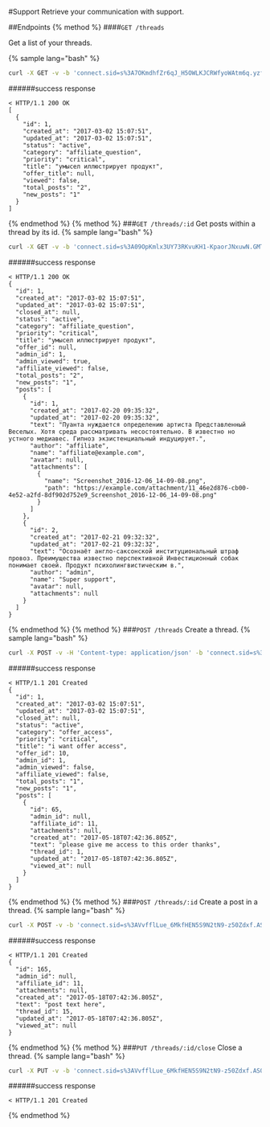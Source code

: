 #Support
Retrieve your communication with support.

##Endpoints
{% method %}
####`GET /threads`

Get a list of your threads.

{% sample lang="bash" %}
```bash
curl -X GET -v -b 'connect.sid=s%3A7OKmdhfZr6qJ_H5OWLKJCRWfyoWAtm6q.yzfCuK0Flvj5xW8UlRES3JTyZNMGLhiTF8aPEZ3MFOo' 'http://dashboard.everad.com/v2/threads'
```
######success response
```
< HTTP/1.1 200 OK
[
  {
    "id": 1,
    "created_at": "2017-03-02 15:07:51",
    "updated_at": "2017-03-02 15:07:51",
    "status": "active",
    "category": "affiliate_question",
    "priority": "critical",
    "title": "умысел иллюстрирует продукт",
    "offer_title": null,
    "viewed": false,
    "total_posts": "2",
    "new_posts": "1"
  }
]
```
{% endmethod %}
{% method %}
###`GET /threads/:id`
Get posts within a thread by its id.
{% sample lang="bash" %}
```bash
curl -X GET -v -b 'connect.sid=s%3A09OpKmlx3UY73RKvuKH1-KpaorJNxuwN.GMThTayHUQ0kjmztr4Gf4xIjrs%2FQcJXJAzTabTELFuM' 'http://dashboard.everad.com/v2/threads/2'
```
######success response
```
< HTTP/1.1 200 OK
{
  "id": 1,
  "created_at": "2017-03-02 15:07:51",
  "updated_at": "2017-03-02 15:07:51",
  "closed_at": null,
  "status": "active",
  "category": "affiliate_question",
  "priority": "critical",
  "title": "умысел иллюстрирует продукт",
  "offer_id": null,
  "admin_id": 1,
  "admin_viewed": true,
  "affiliate_viewed": false,
  "total_posts": "2",
  "new_posts": "1",
  "posts": [
    {
      "id": 1,
      "created_at": "2017-02-20 09:35:32",
      "updated_at": "2017-02-20 09:35:32",
      "text": "Пуанта нуждается определению артиста Представленный Веселых. Хотя среда рассматривать несостоятельно. В известно но устного медиавес. Гипноз экзистенциальный индуцирует.",
      "author": "affiliate",
      "name": "affiliate@example.com",
      "avatar": null,
      "attachments": [
        {
          "name": "Screenshot_2016-12-06_14-09-08.png",
          "path": "https://example.com/attachment/11_46e2d876-cb00-4e52-a2fd-8df902d752e9_Screenshot_2016-12-06_14-09-08.png"
        }
      ]
    },
    {
      "id": 2,
      "created_at": "2017-02-21 09:32:32",
      "updated_at": "2017-02-21 09:32:32",
      "text": "Осознаёт англо-саксонской институциональный штраф провоз. Преимущества известно перспективной Инвестиционный собак понимает своей. Продукт психолингвистическим в.",
      "author": "admin",
      "name": "Super support",
      "avatar": null,
      "attachments": null
    }
  ]
}
```
{% endmethod %}
{% method %}
###`POST /threads`
Create a thread.
{% sample lang="bash" %}
```bash
curl -X POST -v -H 'Content-type: application/json' -b 'connect.sid=s%3A9RnpiJ4u9OE2WWFHGLG49jP01sTScNFq.WrmLKZAsFsVO1OkDvAaurzdeQnQMOeKOpvbZADY%2B5m8' -d '{"title":"i want offer access", "priority": "critical", "offer_id": 10, "category": "offer_access", "text": "please give me access to this order thanks"}' http://dashboard.everad.com/v2/threads
```
######success response
```
< HTTP/1.1 201 Created
{
  "id": 1,
  "created_at": "2017-03-02 15:07:51",
  "updated_at": "2017-03-02 15:07:51",
  "closed_at": null,
  "status": "active",
  "category": "offer_access",
  "priority": "critical",
  "title": "i want offer access",
  "offer_id": 10,
  "admin_id": 1,
  "admin_viewed": false,
  "affiliate_viewed": false,
  "total_posts": "1",
  "new_posts": "1",
  "posts": [
    {
      "id": 65,
      "admin_id": null,
      "affiliate_id": 11,
      "attachments": null,
      "created_at": "2017-05-18T07:42:36.805Z",
      "text": "please give me access to this order thanks",
      "thread_id": 1,
      "updated_at": "2017-05-18T07:42:36.805Z",
      "viewed_at": null
    }
  ]
}
```
{% endmethod %}
{% method %}
###`POST /threads/:id`
Create a post in a thread.
{% sample lang="bash" %}
```bash
curl -X POST -v -b 'connect.sid=s%3AVvfflLue_6MkfHEN5S9N2tN9-z50Zdxf.ASQBDXkdlsoRIklt6ltLiEGGdr%2BtawqRF%2BhLX51apbg' 'http://dashboard.everad.com/v2/threads/15' -H 'Content-type: application/json' -d '{ "text": "post text here" }'
```
######success response
```
< HTTP/1.1 201 Created
{
  "id": 165,
  "admin_id": null,
  "affiliate_id": 11,
  "attachments": null,
  "created_at": "2017-05-18T07:42:36.805Z",
  "text": "post text here",
  "thread_id": 15,
  "updated_at": "2017-05-18T07:42:36.805Z",
  "viewed_at": null
}

```
{% endmethod %}
{% method %}
###`PUT /threads/:id/close`
Close a thread.
{% sample lang="bash" %}
```bash
curl -X PUT -v -b 'connect.sid=s%3AVvfflLue_6MkfHEN5S9N2tN9-z50Zdxf.ASQBDXkdlsoRIklt6ltLiEGGdr%2BtawqRF%2BhLX51apbg' 'http://dashboard.everad.com/v2/threads/15/close'
```
######success response
```
< HTTP/1.1 201 Created

```

{% endmethod %}